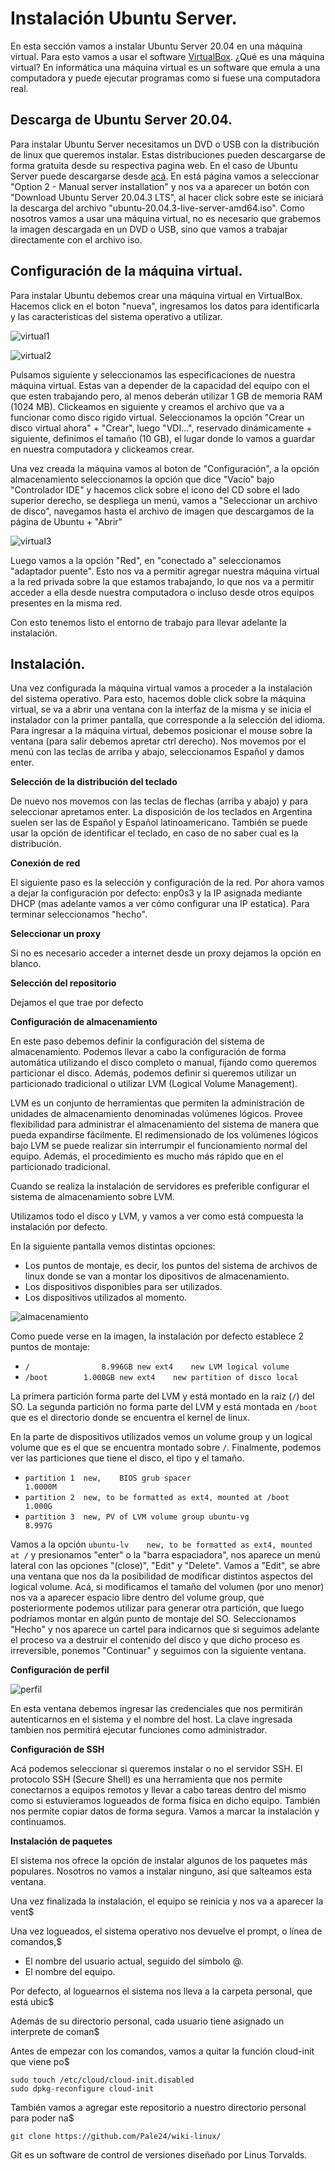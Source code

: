 # Instalación Ubuntu Server.

En esta sección vamos a instalar Ubuntu Server 20.04 en una máquina virtual. Para esto vamos a usar el software [VirtualBox](https://www.virtualbox.org/). ¿Qué es una máquina virtual? En informática una máquina virtual es un software que emula a una computadora y puede ejecutar programas como si fuese una computadora real. 

## Descarga de Ubuntu Server 20.04.

Para instalar Ubuntu Server necesitamos un DVD o USB con la distribución de linux que queremos instalar. Estas distribuciones pueden descargarse de forma gratuita desde su respectiva pagina web. En el caso de Ubuntu Server puede descargarse desde [acá](https://ubuntu.com/download/server). En está página vamos a seleccionar "Option 2 - Manual server installation" y nos va a aparecer un botón con "Download Ubuntu Server 20.04.3 LTS", al hacer click sobre este se iniciará la descarga del archivo "ubuntu-20.04.3-live-server-amd64.iso". Como nosotros vamos a usar una máquina virtual, no es necesario que grabemos la imagen descargada en un DVD o USB, sino que vamos a trabajar directamente con el archivo iso.

## Configuración de la máquina virtual.

Para instalar Ubuntu debemos crear una máquina virtual en VirtualBox. Hacemos click en el boton "nueva", ingresamos los datos para identificarla y las caracteristicas del sistema operativo a utilizar.

![virtual1](./imagenes/virtual1.png)

![virtual2](./imagenes/virtual2.png)

Pulsamos siguiente y seleccionamos las especificaciones de nuestra máquina virtual. Estas van a depender de la capacidad del equipo con el que esten trabajando pero, al menos deberán utilizar 1 GB de memoria RAM (1024 MB). Clickeamos en siguiente y creamos el archivo que va a funcionar como disco rigido virtual. Seleccionamos la opción "Crear un disco virtual ahora" + "Crear", luego "VDI...", reservado dinámicamente + siguiente, definimos el tamaño (10 GB), el lugar donde lo vamos a guardar en nuestra computadora y clickeamos crear.

Una vez creada la máquina vamos al boton de "Configuración", a la opción almacenamiento seleccionamos la opción que dice "Vacío" bajo "Controlador IDE" y hacemos click sobre el icono del CD sobre el lado superior derecho, se despliega un menú, vamos a "Seleccionar un archivo de disco", navegamos hasta el archivo de imagen que descargamos de la página de Ubuntu + "Abrir" 

![virtual3](./imagenes/virtual3.png)

Luego vamos a la opción "Red", en "conectado a" seleccionamos "adaptador puente". Esto nos va a permitir agregar nuestra máquina virtual a la red privada sobre la que estamos trabajando, lo que nos va a permitir acceder a ella desde nuestra computadora o incluso desde otros equipos presentes en la misma red.

Con esto tenemos listo el entorno de trabajo para llevar adelante la instalación.

## Instalación.

Una vez configurada la máquina virtual vamos a proceder a la instalación del sistema operativo. Para esto, hacemos doble click sobre la máquina virtual, se va a abrir una ventana con la interfaz de la misma y se inicia el instalador con la primer pantalla, que corresponde a la selección del idioma. Para ingresar a la máquina virtual, debemos posicionar el mouse sobre la ventana (para salir debemos apretar ctrl derecho). Nos movemos por el menú con las teclas de arriba y abajo, seleccionamos Español y damos enter.

**Selección de la distribución del teclado**

De nuevo nos movemos con las teclas de flechas (arriba y abajo) y para seleccionar apretamos enter. La disposición de los teclados en Argentina suelen ser las de Español y Español latinoamericano. También se puede usar la opción de identificar el teclado, en caso de no saber cual es la distribución.

**Conexión de red**

El siguiente paso es la selección y configuración de la red. Por ahora vamos a dejar la configuración por defecto: enp0s3 y la IP asignada mediante DHCP (mas adelante vamos a ver cómo configurar una IP estatica). Para terminar seleccionamos "hecho".

**Seleccionar un proxy**

Si no es necesario acceder a internet desde un proxy dejamos la opción en blanco.

**Selección del repositorio**

Dejamos el que trae por defecto

**Configuración de almacenamiento**

En este paso debemos definir la configuración del sistema de almacenamiento. Podemos llevar a cabo la configuración de forma automática utilizando el disco completo o manual, fijando como queremos particionar el disco. Además, podemos definir si queremos utilizar un particionado tradicional o utilizar LVM (Logical Volume Management).

LVM es un conjunto de herramientas que permiten la administración de unidades de almacenamiento denominadas volúmenes lógicos. Provee flexibilidad para administrar el almacenamiento del sistema de manera que pueda expandirse fácilmente. El redimensionado de los volúmenes lógicos bajo LVM se puede realizar sin interrumpir el funcionamiento normal del equipo. Además, el procedimiento es mucho más rápido que en el particionado tradicional.

Cuando se realiza la instalación de servidores es preferible configurar el sistema de almacenamiento sobre LVM. 

Utilizamos todo el disco y LVM, y vamos a ver como está compuesta la instalación por defecto.

En la siguiente pantalla vemos distintas opciones:
- Los puntos de montaje, es decir, los puntos del sistema de archivos de linux donde se van a montar los dipositivos de almacenamiento.
- Los dispositivos disponibles para ser utilizados.
- Los dispositivos utilizados al momento.

![almacenamiento](./imagenes/almacenamiento.png)

Como puede verse en la imagen, la instalación por defecto establece 2 puntos de montaje:
- `/				8.996GB	new ext4	new LVM logical volume`
- `/boot		1.000GB	new ext4	new partition of disco local`

La primera partición forma parte del LVM y está montado en la raiz (`/`) del SO. La segunda partición no forma parte del LVM y está montada en `/boot` que es el directorio donde se encuentra el kernel de linux.

En la parte de dispositivos utilizados vemos un volume group y un logical volume que es el que se encuentra montado sobre `/`. Finalmente, podemos ver las particiones que tiene el disco, el tipo y el tamaño.
- `partition 1  new,    BIOS grub spacer                            1.0000M`
- `partition 2  new, to be formatted as ext4, mounted at /boot      1.000G`
- `partition 3  new, PV of LVM volume group ubuntu-vg               8.997G`

Vamos a la opción `ubuntu-lv	new, to be formatted as ext4, mounted at /` y presionamos "enter" o la "barra espaciadora", nos aparece un menú lateral con las opciones "(close)", "Edit" y "Delete". Vamos a "Edit", se abre una ventana que nos da la posibilidad de modificar distintos aspectos del logical volume. Acá, si modificamos el tamaño del volumen (por uno menor) nos va a aparecer espacio libre dentro del volume group, que posteriormente podemos utilizar para generar otra partición, que luego podríamos montar en algún punto de montaje del SO. Seleccionamos "Hecho" y nos aparece un cartel para indicarnos que si seguimos adelante el proceso va a destruir el contenido del disco y que dicho proceso es irreversible, ponemos "Continuar" y seguimos con la siguiente ventana.

**Configuración de perfil**

![perfil](./imagenes/perfil.png)

En esta ventana debemos ingresar las credenciales que nos permitirán autenticarnos en el sistema y el nombre del host. La clave ingresada tambien nos permitirá ejecutar funciones como administrador.

**Configuración de SSH**

Acá podemos seleccionar si queremos instalar o no el servidor SSH. El protocolo SSH (Secure Shell) es una herramienta que nos permite conectarnos a equipos remotos y llevar a cabo tareas dentro del mismo como si estuvieramos logueados de forma física en dicho equipo. También nos permite copiar datos de forma segura. Vamos a marcar la instalación y continuamos. 

**Instalación de paquetes**

El sistema nos ofrece la opción de instalar algunos de los paquetes más populares. Nosotros no vamos a instalar ninguno, así que salteamos esta ventana.

Una vez finalizada la instalación, el equipo se reinicia y nos va a aparecer la vent$

Una vez logueados, el sistema operativo nos devuelve el prompt, o línea de comandos,$

- El nombre del usuario actual, seguido del símbolo @.
- El nombre del equipo.


Por defecto, al loguearnos el sistema nos lleva a la carpeta personal, que está ubic$

Además de su directorio personal, cada usuario tiene asignado un interprete de coman$

Antes de empezar con los comandos, vamos a quitar la función cloud-init que viene po$

```
sudo touch /etc/cloud/cloud-init.disabled
sudo dpkg-reconfigure cloud-init
```

También vamos a agregar este repositorio a nuestro directorio personal para poder na$
```
git clone https://github.com/Pale24/wiki-linux/
```
Git es un software de control de versiones diseñado por Linus Torvalds.

